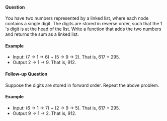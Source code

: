#### Question

You have two numbers represented by a linked list, where each node contains a single digit. The digits are stored in reverse order, such that the 1 's digit is at the head of the list. Write a function that adds the two numbers and returns the sum as a linked list.

#### Example

- Input: (7 -> 1 -> 6) + (5 -> 9 -> 2). That is, 617 + 295.
- Output 2 -> 1 -> 9. That is, 912.

#### Follow-up Question

Suppose the digits are stored in forward order. Repeat the above problem.

#### Example

- Input: (6 -> 1 -> 7) + (2 -> 9 -> 5). That is, 617 + 295.
- Output 9 -> 1 -> 2. That is, 912.
